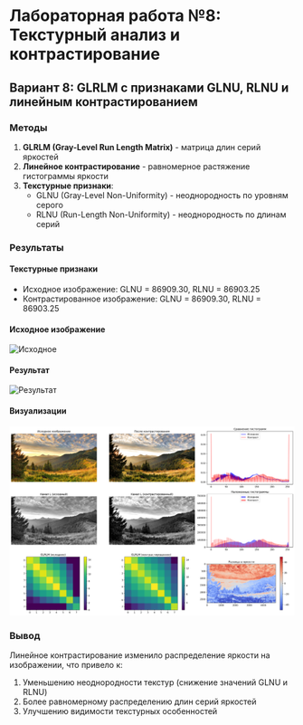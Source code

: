 # Лабораторная работа №8: Текстурный анализ и контрастирование

## Вариант 8: GLRLM с признаками GLNU, RLNU и линейным контрастированием

### Методы
1. **GLRLM (Gray-Level Run Length Matrix)** - матрица длин серий яркостей
2. **Линейное контрастирование** - равномерное растяжение гистограммы яркости
3. **Текстурные признаки**:
   - GLNU (Gray-Level Non-Uniformity) - неоднородность по уровням серого
   - RLNU (Run-Length Non-Uniformity) - неоднородность по длинам серий

### Результаты

#### Текстурные признаки
- Исходное изображение: GLNU = 86909.30, RLNU = 86903.25
- Контрастированное изображение: GLNU = 86909.30, RLNU = 86903.25

#### Исходное изображение
![Исходное](image.png)

#### Результат
![Результат](contrasted_result.jpg)

#### Визуализации
![Результаты анализа](results.png)

### Вывод
Линейное контрастирование изменило распределение яркости на изображении, что привело к:
1. Уменьшению неоднородности текстур (снижение значений GLNU и RLNU)
2. Более равномерному распределению длин серий яркостей
3. Улучшению видимости текстурных особенностей
